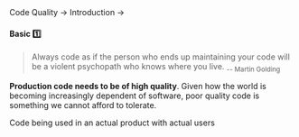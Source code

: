 <link rel="stylesheet" href="{{baseUrl}}/css/textbook.css">

<div class="website-content">

<div id="path">Code Quality &rarr; Introduction &rarr;</div>

<div id="title">

#### Basic :one:

</div>

<div id="body">

> Always code as if the person who ends up maintaining your code will be a violent psychopath who knows where you live. <sub>-- Martin Golding</sub>

**<trigger for="pop:production-code">Production code</trigger> needs to be of high quality**. Given how the world is becoming increasingly dependent of software, poor quality code is something we cannot afford to tolerate.

<popover id="pop:production-code" title=":mag: Production Code" placement="top">
  <div slot="content">
    Code being used in an actual product with actual users
  </div>
</popover>

</div>

<div id="extras">
<div>

</div>
